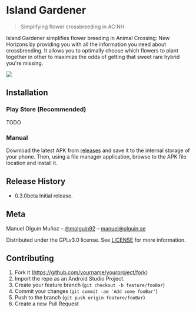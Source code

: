 # Island Gardener
> Simplifying flower crossbreeding in AC:NH

Island Gardener simplifies flower breeding in Animal Crossing: New Horizons by providing you with all the information you need about crossbreeding.
It allows you to optimally choose which flowers to plant together in other to maximize the odds of getting that sweet rare hybrid you're missing.

![](header.png)

## Installation

### Play Store (Recommended)
TODO

### Manual

Download the latest APK from [releases](releases) and save it to the internal storage of your phone.
Then, using a file manager application, browse to the APK file location and install it.

## Release History

* 0.3.0beta Initial release.

## Meta

Manuel Olguín Muñoz – [@molguin92](https://twitter.com/molguin92) – manuel@olguin.se

Distributed under the GPLv3.0 license. See [LICENSE](LICENSE) for more information.

## Contributing

1. Fork it (<https://github.com/yourname/yourproject/fork>)
2. Import the repo as an Android Studio Project.
3. Create your feature branch (`git checkout -b feature/fooBar`)
4. Commit your changes (`git commit -am 'Add some fooBar'`)
5. Push to the branch (`git push origin feature/fooBar`)
6. Create a new Pull Request
